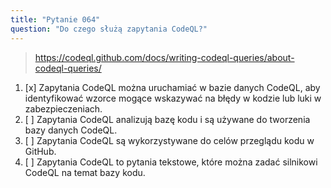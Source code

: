 ```yaml
---
title: "Pytanie 064"
question: "Do czego służą zapytania CodeQL?"
---
```


> https://codeql.github.com/docs/writing-codeql-queries/about-codeql-queries/
1. [x] Zapytania CodeQL można uruchamiać w bazie danych CodeQL, aby identyfikować wzorce mogące wskazywać na błędy w kodzie lub luki w zabezpieczeniach.
1. [ ] Zapytania CodeQL analizują bazę kodu i są używane do tworzenia bazy danych CodeQL.
1. [ ] Zapytania CodeQL są wykorzystywane do celów przeglądu kodu w GitHub.
1. [ ] Zapytania CodeQL to pytania tekstowe, które można zadać silnikowi CodeQL na temat bazy kodu.
